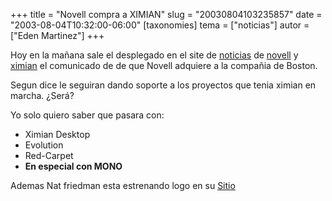 +++
title = "Novell compra a XIMIAN"
slug = "20030804103235857"
date = "2003-08-04T10:32:00-06:00"
[taxonomies]
tema = ["noticias"]
autor = ["Eden Martinez"]
+++

Hoy en la mañana sale el desplegado en el site de
[noticias](http://www.novell.com/news/press/archive/2003/08/pr03051.html)
de [novell](www.novell.com) y
[ximian](http://www.ximian.com/about_us/press_center/press_releases/index.html?pr=novell)
el comunicado de de que Novell adquiere a la compañia de Boston.

Segun dice le seguiran dando soporte a los proyectos que tenia ximian en
marcha. ¿Será?

<!-- more -->
Yo solo quiero saber que pasara con:

- Ximian Desktop
- Evolution
- Red-Carpet
- **En especial con MONO**

Ademas Nat friedman esta estrenando logo en su
[Sitio](http://www.nat.org)
